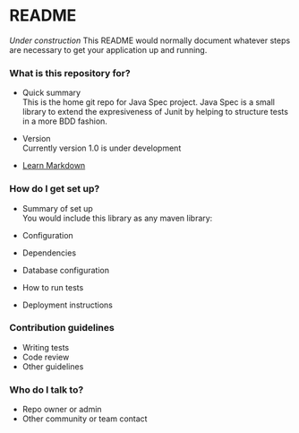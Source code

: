 # README #

*Under construction*
This README would normally document whatever steps are necessary to get your application up and running.

### What is this repository for? ###

* Quick summary  
This is the home git repo for Java Spec project.
Java Spec is a small library to extend the expresiveness of Junit by helping to structure tests in a more BDD fashion.

* Version  
Currently version 1.0 is under development

* [Learn Markdown](https://bitbucket.org/tutorials/markdowndemo)

### How do I get set up? ###

* Summary of set up  
You would include this library as any maven library:

* Configuration
* Dependencies
* Database configuration
* How to run tests
* Deployment instructions

### Contribution guidelines ###

* Writing tests
* Code review
* Other guidelines

### Who do I talk to? ###

* Repo owner or admin
* Other community or team contact